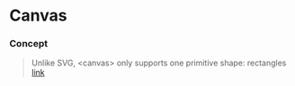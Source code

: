 # Canvas

### Concept
> Unlike SVG, <canvas\> only supports one primitive shape: rectangles [link](https://developer.mozilla.org/en-US/docs/Web/API/Canvas_API/Tutorial/Drawing_shapes)